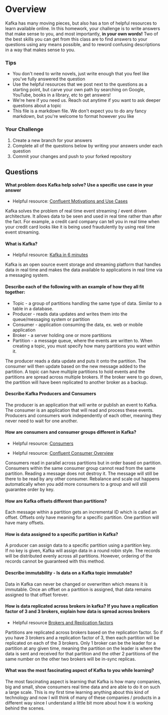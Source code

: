 # Overview

Kafka has many moving pieces, but also has a ton of helpful resources to learn available online. In this homework, your
challenge is to write answers that make sense to you, and most importantly, **in your own words!**
Two of the best skills you can get from this class are to find answers to your questions using any means possible, and to
reword confusing descriptions in a way that makes sense to you. 

### Tips
* You don't need to write novels, just write enough that you feel like you've fully answered the question
* Use the helpful resources that we post next to the questions as a starting point, but carve your own path by searching on Google, YouTube, books in a library, etc to get answers!
* We're here if you need us. Reach out anytime if you want to ask deeper questions about a topic 
* This file is a markdown file. We don't expect you to do any fancy markdown, but you're welcome to format however you like

### Your Challenge
1. Create a new branch for your answers 
2. Complete all of the questions below by writing your answers under each question
3. Commit your changes and push to your forked repository

## Questions
#### What problem does Kafka help solve? Use a specific use case in your answer 
* Helpful resource: [Confluent Motivations and Use Cases](https://youtu.be/BsojaA1XnpM)

Kafka solves the problem of real time event streaming / event driven architecture.
It allows data to be seen and used in real time rather than after the fact.
For example, a credit card company can tell you in real time when your
credit card looks like it is being used fraudulently by using real time event streaming.

#### What is Kafka?
* Helpful resource: [Kafka in 6 minutes](https://youtu.be/Ch5VhJzaoaI) 

Kafka is an open source event storage and streaming platform that 
handles data in real time and makes the data available
to applications in real time via a messaging system. 
#### Describe each of the following with an example of how they all fit together: 
 * Topic - a group of partitions handling the same type of data. Similar to a table in a database.
 * Producer - reads data updates and writes them into the queue/messaging system or partition
 * Consumer - application consuming the data, ex. web or mobile application
 * Broker - a server holding one or more partitions
 * Partition - a message queue, where the events are written to. When creating a topic, you must specify how many partitions you want within it.

The producer reads a data update and puts it onto the partition.  The consumer will then update based on the new message 
added to the partition.  A topic can have multiple partitions to hold events and the partitions are spread across multiple brokers. If the broker were to go down, the partition will have been replicated
to another broker as a backup.  

#### Describe Kafka Producers and Consumers

The producer is an application that will write or publish an event to Kafka.
The consumer is an application that will read and process these events.  Producers 
and consumers work independently of each other, meaning they never need to wait
for one another.


#### How are consumers and consumer groups different in Kafka? 
* Helpful resource: [Consumers](https://youtu.be/lAdG16KaHLs)
  
* Helpful resource: [Confluent Consumer Overview](https://youtu.be/Z9g4jMQwog0)
  

Consumers read in parallel across partitions but in order based on partition.
Consumers within the same consumer group cannot read from the same partition.  Reading a message does not destroy it. The message will still be there to be read by any other consumer.
Rebalance and scale out happens automatically when you add more consumers to a group
and will still guarantee order by key.

#### How are Kafka offsets different than partitions? 
Each message within a partition gets an incremental ID which is called an offset.
Offsets only have meaning for a specific partition.  One partition will have many offsets. 

#### How is data assigned to a specific partition in Kafka? 
A producer can assign data to a specific partition using a partition key.  
If no key is given, Kafka will assign data in a round robin style.  The records will be distributed evenly
across all partitions.  However, ordering of the records cannot be guaranteed with this method.
#### Describe immutability - Is data on a Kafka topic immutable? 
Data in Kafka can never be changed or overwritten which means it is immutable.
Once an offset on a partition is assigned, that data remains assigned to that offset forever.
#### How is data replicated across brokers in kafka? If you have a replication factor of 3 and 3 brokers, explain how data is spread across brokers
* Helpful resource [Brokers and Replication factors](https://youtu.be/ZOU7PJWZU9w)

Partitions are replicated across brokers based on the replication factor.  So if you have 3 brokers and a 
replication factor of 3, then each partition will be replicated on each of the 3 brokers.
Only 1 broker can be the leader for a partition at any given time, meaning the partition on the leader is where the data is sent and received
for that partition and the other 2 partitions of the same number on the other two brokers will be in-sync replicas.

#### What was the most fascinating aspect of Kafka to you while learning? 
The most fascinating aspect is learning that Kafka is how many companies, big and small, show consumers real time data and are able to
do it on such a large scale.  This is my first time learning anything about this kind
of technology and now I will think of many of these companies / products in a different way
since I understand a little bit more about how it is working behind the scenes.
